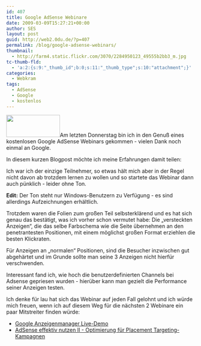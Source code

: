 ```yaml
---
id: 407
title: Google AdSense Webinare
date: 2009-03-09T15:27:21+00:00
author: SES
layout: post
guid: http://web2.0du.de/?p=407
permalink: /blog/google-adsense-webinars/
thumbnail:
  - http://farm4.static.flickr.com/3070/2284950123_49555b2bb3_m.jpg
tc-thumb-fld:
  - 'a:2:{s:9:"_thumb_id";b:0;s:11:"_thumb_type";s:10:"attachment";}'
categories:
  - Webkram
tags:
  - AdSense
  - Google
  - kostenlos
---
```

<img loading="lazy" alt="" src="http://web2.0du.de/pictures/google_sm.gif" class="alignleft" width="143" height="59" />Am letzten Donnerstag bin ich in den Genuß eines kostenlosen Google AdSense Webinars gekommen - vielen Dank noch einmal an Google.

In diesem kurzen Blogpost möchte ich meine Erfahrungen damit teilen:

Ich war ich der einzige Teilnehmer, so etwas hält mich aber in der Regel nicht davon ab trotzdem lernen zu wollen und so startete das Webinar dann auch pünklich - leider ohne Ton.

**Edit:** Der Ton steht nur Windows-Benutzern zu Verfügung - es sind allerdings Aufzeichnungen erhältlich.

Trotzdem waren die Folien zum großen Teil selbsterklärend und es hat sich genau das bestätigt, was ich vorher schon vermutet habe: Die &#8222;versteckten Anzeigen&#8220;, die das selbe Farbschema wie die Seite übernehmen an den penetrantesten Positionen, mit einem möglichst großen Format erziehlen die besten Klickraten.

Für Anzeigen an &#8222;normalen&#8220; Positionen, sind die Besucher inzwischen gut abgehärtet und im Grunde sollte man seine 3 Anzeigen nicht hierfür verschwenden.

Interessant fand ich, wie hoch die benutzerdefinierten Channels bei Adsense gepriesen wurden - hierüber kann man gezielt die Performance seiner Anzeigen testen.

Ich denke für lau hat sich das Webinar auf jeden Fall gelohnt und ich würde mich freuen, wenn ich auf diesem Weg für die nächsten 2 Webinare ein paar Mitstreiter finden würde:

  * [Google Anzeigenmanager Live-Demo](https://googleonline.webex.com/googleonline8-de/onstage/g.php?t=a&d=572801082)
  * [AdSense effektiv nutzen II - Optimierung für Placement Targeting-Kampagnen](https://googleonline.webex.com/googleonline8-de/onstage/g.php?d=572553188&t=a&EA=annettev%40google.com&ET=753db48019678302fcba6939b65524fd&ETR=6079cb4c9f394f3548e353fbd1ab6e12)
